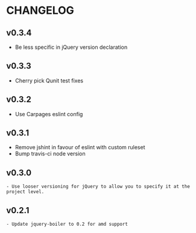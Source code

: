 # CHANGELOG

## v0.3.4

  - Be less specific in jQuery version declaration

## v0.3.3

  - Cherry pick Qunit test fixes

## v0.3.2

  - Use Carpages eslint config

## v0.3.1

  - Remove jshint in favour of eslint with custom ruleset
  - Bump travis-ci node version

## v0.3.0

    - Use looser versioning for jQuery to allow you to specify it at the project level.

## v0.2.1

    - Update jquery-boiler to 0.2 for amd support
